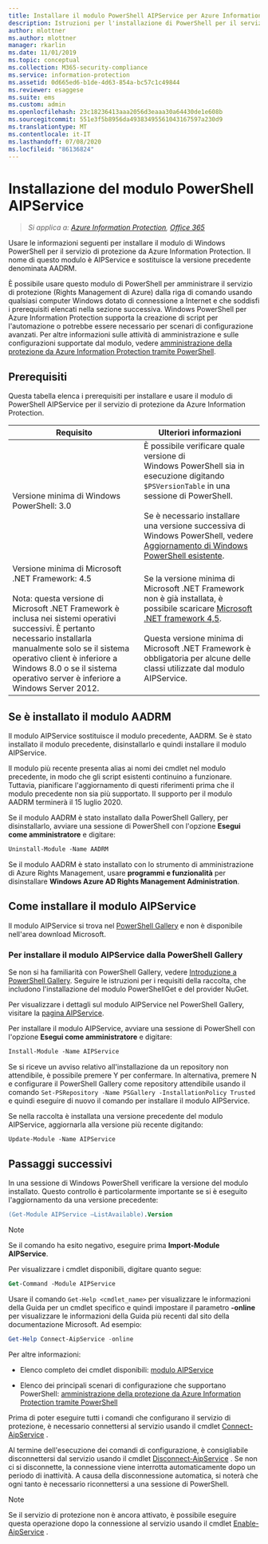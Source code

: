 ```yaml
---
title: Installare il modulo PowerShell AIPService per Azure Information Protection
description: Istruzioni per l'installazione di PowerShell per il servizio di protezione da Azure Information Protection. Il nome di questo modulo è AIPService.
author: mlottner
ms.author: mlottner
manager: rkarlin
ms.date: 11/01/2019
ms.topic: conceptual
ms.collection: M365-security-compliance
ms.service: information-protection
ms.assetid: 0d665ed6-b1de-4d63-854a-bc57c1c49844
ms.reviewer: esaggese
ms.suite: ems
ms.custom: admin
ms.openlocfilehash: 23c18236413aaa2056d3eaaa30a64430de1e608b
ms.sourcegitcommit: 551e3f5b8956da49383495561043167597a230d9
ms.translationtype: MT
ms.contentlocale: it-IT
ms.lasthandoff: 07/08/2020
ms.locfileid: "86136824"
---
```

# <a name="installing-the-aipservice-powershell-module"></a>Installazione del modulo PowerShell AIPService

>*Si applica a: [Azure Information Protection](https://azure.microsoft.com/pricing/details/information-protection), [Office 365](https://download.microsoft.com/download/E/C/F/ECF42E71-4EC0-48FF-AA00-577AC14D5B5C/Azure_Information_Protection_licensing_datasheet_EN-US.pdf)*

Usare le informazioni seguenti per installare il modulo di Windows PowerShell per il servizio di protezione da Azure Information Protection. Il nome di questo modulo è AIPService e sostituisce la versione precedente denominata AADRM.

È possibile usare questo modulo di PowerShell per amministrare il servizio di protezione (Rights Management di Azure) dalla riga di comando usando qualsiasi computer Windows dotato di connessione a Internet e che soddisfi i prerequisiti elencati nella sezione successiva. Windows PowerShell per Azure Information Protection supporta la creazione di script per l'automazione o potrebbe essere necessario per scenari di configurazione avanzati. Per altre informazioni sulle attività di amministrazione e sulle configurazioni supportate dal modulo, vedere [amministrazione della protezione da Azure Information Protection tramite PowerShell](administer-powershell.md).

## <a name="prerequisites"></a>Prerequisiti

Questa tabella elenca i prerequisiti per installare e usare il modulo di PowerShell AIPService per il servizio di protezione da Azure Information Protection.

|Requisito|Ulteriori informazioni|
|---------------|--------------------|
|Versione minima di Windows PowerShell: 3.0|È possibile verificare quale versione di Windows PowerShell sia in esecuzione digitando `$PSVersionTable` in una sessione di PowerShell. <br /><br /> Se è necessario installare una versione successiva di Windows PowerShell, vedere [Aggiornamento di Windows PowerShell esistente](/powershell/scripting/setup/installing-windows-powershell#upgrading-existing-windows-powershell).|
|Versione minima di Microsoft .NET Framework: 4.5<br /><br />Nota: questa versione di Microsoft .NET Framework è inclusa nei sistemi operativi successivi. È pertanto necessario installarla manualmente solo se il sistema operativo client è inferiore a Windows 8.0 o se il sistema operativo server è inferiore a Windows Server 2012.|Se la versione minima di Microsoft .NET Framework non è già installata, è possibile scaricare [Microsoft .NET framework 4,5](https://www.microsoft.com/download/details.aspx?id=30653).<br /><br />Questa versione minima di Microsoft .NET Framework è obbligatoria per alcune delle classi utilizzate dal modulo AIPService.|

## <a name="if-you-have-the-aadrm-module-installed"></a>Se è installato il modulo AADRM

Il modulo AIPService sostituisce il modulo precedente, AADRM. Se è stato installato il modulo precedente, disinstallarlo e quindi installare il modulo AIPService.

Il modulo più recente presenta alias ai nomi dei cmdlet nel modulo precedente, in modo che gli script esistenti continuino a funzionare. Tuttavia, pianificare l'aggiornamento di questi riferimenti prima che il modulo precedente non sia più supportato. Il supporto per il modulo AADRM terminerà il 15 luglio 2020.

Se il modulo AADRM è stato installato dalla PowerShell Gallery, per disinstallarlo, avviare una sessione di PowerShell con l'opzione **Esegui come amministratore** e digitare:

```ps
Uninstall-Module -Name AADRM
```

Se il modulo AADRM è stato installato con lo strumento di amministrazione di Azure Rights Management, usare **programmi e funzionalità** per disinstallare **Windows Azure AD Rights Management Administration**.

## <a name="how-to-install-the-aipservice-module"></a>Come installare il modulo AIPService

Il modulo AIPService si trova nel [PowerShell Gallery](https://www.powershellgallery.com/) e non è disponibile nell'area download Microsoft.

### <a name="to-install-the-aipservice-module-from-the-powershell-gallery"></a>Per installare il modulo AIPService dalla PowerShell Gallery

Se non si ha familiarità con PowerShell Gallery, vedere [Introduzione a PowerShell Gallery](https://docs.microsoft.com/powershell/scripting/gallery/getting-started?view=powershell-6). Seguire le istruzioni per i requisiti della raccolta, che includono l'installazione del modulo PowerShellGet e del provider NuGet.

Per visualizzare i dettagli sul modulo AIPService nel PowerShell Gallery, visitare la [pagina AIPService](https://www.powershellgallery.com/packages/AIPService).

Per installare il modulo AIPService, avviare una sessione di PowerShell con l'opzione **Esegui come amministratore** e digitare:

```ps
Install-Module -Name AIPService
```

Se si riceve un avviso relativo all'installazione da un repository non attendibile, è possibile premere Y per confermare. In alternativa, premere N e configurare il PowerShell Gallery come repository attendibile usando il comando `Set-PSRepository -Name PSGallery -InstallationPolicy Trusted` e quindi eseguire di nuovo il comando per installare il modulo AIPService.  

Se nella raccolta è installata una versione precedente del modulo AIPService, aggiornarla alla versione più recente digitando:

```ps
Update-Module -Name AIPService
```

## <a name="next-steps"></a>Passaggi successivi

In una sessione di Windows PowerShell verificare la versione del modulo installato. Questo controllo è particolarmente importante se si è eseguito l'aggiornamento da una versione precedente:

```ps
(Get-Module AIPService –ListAvailable).Version
```

> [!NOTE]
> Se il comando ha esito negativo, eseguire prima **Import-Module AIPService**.
> 

Per visualizzare i cmdlet disponibili, digitare quanto segue:

```ps
Get-Command -Module AIPService
```

Usare il comando `Get-Help <cmdlet_name>` per visualizzare le informazioni della Guida per un cmdlet specifico e quindi impostare il parametro **-online** per visualizzare le informazioni della Guida più recenti dal sito della documentazione Microsoft. Ad esempio:

```powershell
Get-Help Connect-AipService -online
```

Per altre informazioni:

- Elenco completo dei cmdlet disponibili: [modulo AIPService](/powershell/module/aipservice/?view=azureipps#aipservice)

- Elenco dei principali scenari di configurazione che supportano PowerShell: [amministrazione della protezione da Azure Information Protection tramite PowerShell](administer-powershell.md)

Prima di poter eseguire tutti i comandi che configurano il servizio di protezione, è necessario connettersi al servizio usando il cmdlet [Connect-AipService](/powershell/module/aipservice/connect-aipservice) .

Al termine dell'esecuzione dei comandi di configurazione, è consigliabile disconnettersi dal servizio usando il cmdlet [Disconnect-AipService](/powershell/module/aipservice/disconnect-aipservice) . Se non ci si disconnette, la connessione viene interrotta automaticamente dopo un periodo di inattività. A causa della disconnessione automatica, si noterà che ogni tanto è necessario riconnettersi a una sessione di PowerShell.

> [!NOTE]
> Se il servizio di protezione non è ancora attivato, è possibile eseguire questa operazione dopo la connessione al servizio usando il cmdlet [Enable-AipService](/powershell/module/aipservice/enable-aipservice) .
